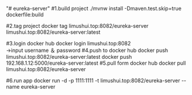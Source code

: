"# eureka-server" 
#1.build project 
./mvnw install -Dmaven.test.skip=true dockerfile:build

#2.tag project
docker tag limushui.top:8082/eureka-server limushui.top:8082/eureka-server:latest

#3.login docker hub
docker login limushui.top:8082 <br>
->input username ＆ password
#4.push to docker hub
docker push limushui.top:8082/eureka-server:latest
docker push 192.168.1.12:5000/eureka-server:latest
#5.pull form docker hub
docker pull limushui.top:8082/eureka-server

#6.run app
docker run -d -p 1111:1111 -t limushui.top:8082/eureka-server --name eureka-server
